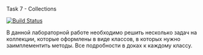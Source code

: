 Task 7 - Collections

[![Build Status](https://travis-ci.com/itmo-java-basics-2020/task-7-collections-framework-YahimaB.svg?branch=master)](https://travis-ci.com/itmo-java-basics-2020/task-7-collections-framework-YahimaB)

В данной лабораторной работе необходимо решить несколько задач на коллекции, которые оформлены в виде классов, в которых нужно заимплементить методы. Все подробности в доках к каждому классу.